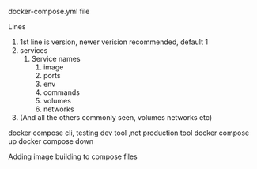 docker-compose.yml file

Lines
1. 1st line is version, newer verision recommended, default 1
2. services
	1. Service names
		1. image
		2. ports 
		3. env 
		4. commands
		5. volumes
		6. networks
3. (And all the others commonly seen, volumes networks etc)


docker compose cli, testing dev tool ,not production tool
docker compose up
docker compose down

Adding image building to compose files
